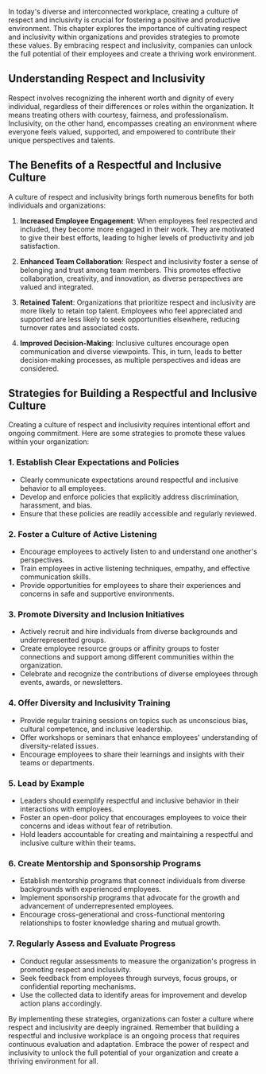 
In today's diverse and interconnected workplace, creating a culture of respect and inclusivity is crucial for fostering a positive and productive environment. This chapter explores the importance of cultivating respect and inclusivity within organizations and provides strategies to promote these values. By embracing respect and inclusivity, companies can unlock the full potential of their employees and create a thriving work environment.

Understanding Respect and Inclusivity
-------------------------------------

Respect involves recognizing the inherent worth and dignity of every individual, regardless of their differences or roles within the organization. It means treating others with courtesy, fairness, and professionalism. Inclusivity, on the other hand, encompasses creating an environment where everyone feels valued, supported, and empowered to contribute their unique perspectives and talents.

The Benefits of a Respectful and Inclusive Culture
--------------------------------------------------

A culture of respect and inclusivity brings forth numerous benefits for both individuals and organizations:

1. **Increased Employee Engagement**: When employees feel respected and included, they become more engaged in their work. They are motivated to give their best efforts, leading to higher levels of productivity and job satisfaction.

2. **Enhanced Team Collaboration**: Respect and inclusivity foster a sense of belonging and trust among team members. This promotes effective collaboration, creativity, and innovation, as diverse perspectives are valued and integrated.

3. **Retained Talent**: Organizations that prioritize respect and inclusivity are more likely to retain top talent. Employees who feel appreciated and supported are less likely to seek opportunities elsewhere, reducing turnover rates and associated costs.

4. **Improved Decision-Making**: Inclusive cultures encourage open communication and diverse viewpoints. This, in turn, leads to better decision-making processes, as multiple perspectives and ideas are considered.

Strategies for Building a Respectful and Inclusive Culture
----------------------------------------------------------

Creating a culture of respect and inclusivity requires intentional effort and ongoing commitment. Here are some strategies to promote these values within your organization:

### 1. Establish Clear Expectations and Policies

* Clearly communicate expectations around respectful and inclusive behavior to all employees.
* Develop and enforce policies that explicitly address discrimination, harassment, and bias.
* Ensure that these policies are readily accessible and regularly reviewed.

### 2. Foster a Culture of Active Listening

* Encourage employees to actively listen to and understand one another's perspectives.
* Train employees in active listening techniques, empathy, and effective communication skills.
* Provide opportunities for employees to share their experiences and concerns in safe and supportive environments.

### 3. Promote Diversity and Inclusion Initiatives

* Actively recruit and hire individuals from diverse backgrounds and underrepresented groups.
* Create employee resource groups or affinity groups to foster connections and support among different communities within the organization.
* Celebrate and recognize the contributions of diverse employees through events, awards, or newsletters.

### 4. Offer Diversity and Inclusivity Training

* Provide regular training sessions on topics such as unconscious bias, cultural competence, and inclusive leadership.
* Offer workshops or seminars that enhance employees' understanding of diversity-related issues.
* Encourage employees to share their learnings and insights with their teams or departments.

### 5. Lead by Example

* Leaders should exemplify respectful and inclusive behavior in their interactions with employees.
* Foster an open-door policy that encourages employees to voice their concerns and ideas without fear of retribution.
* Hold leaders accountable for creating and maintaining a respectful and inclusive culture within their teams.

### 6. Create Mentorship and Sponsorship Programs

* Establish mentorship programs that connect individuals from diverse backgrounds with experienced employees.
* Implement sponsorship programs that advocate for the growth and advancement of underrepresented employees.
* Encourage cross-generational and cross-functional mentoring relationships to foster knowledge sharing and mutual growth.

### 7. Regularly Assess and Evaluate Progress

* Conduct regular assessments to measure the organization's progress in promoting respect and inclusivity.
* Seek feedback from employees through surveys, focus groups, or confidential reporting mechanisms.
* Use the collected data to identify areas for improvement and develop action plans accordingly.

By implementing these strategies, organizations can foster a culture where respect and inclusivity are deeply ingrained. Remember that building a respectful and inclusive workplace is an ongoing process that requires continuous evaluation and adaptation. Embrace the power of respect and inclusivity to unlock the full potential of your organization and create a thriving environment for all.
